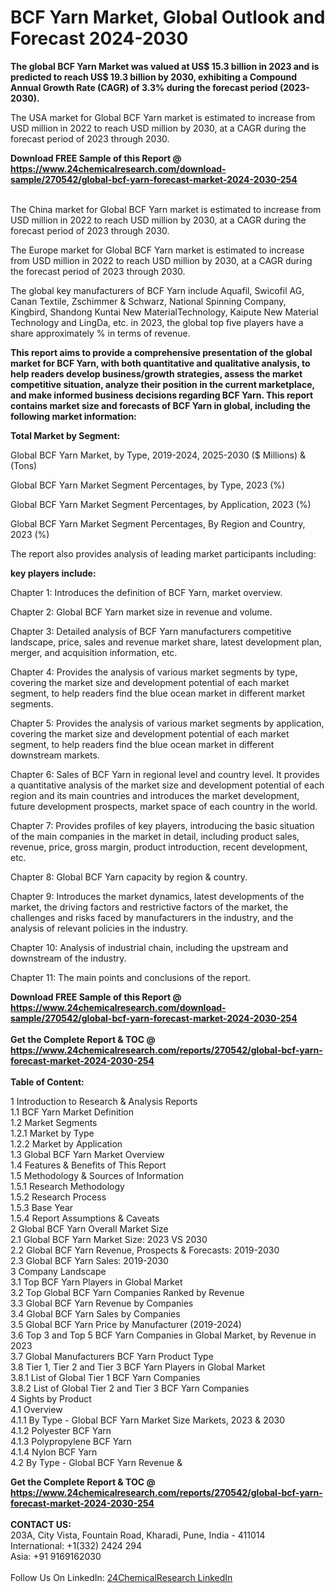 <h1>BCF Yarn Market, Global Outlook and Forecast 2024-2030</h1><p><strong>The global BCF Yarn Market was valued at US$ 15.3 billion in 2023 and is predicted to reach US$ 19.3 billion by 2030, exhibiting a Compound Annual Growth Rate (CAGR) of 3.3% during the forecast period (2023-2030).</strong></p><p>
</p><p>The USA market for Global BCF Yarn market is estimated to increase from USD million in 2022 to reach USD million by 2030, at a CAGR during the forecast period of 2023 through 2030.</p><div><b>Download FREE Sample of this Report @ 
            <a href="https://www.24chemicalresearch.com/download-sample/270542/global-bcf-yarn-forecast-market-2024-2030-254">
            https://www.24chemicalresearch.com/download-sample/270542/global-bcf-yarn-forecast-market-2024-2030-254</a></b></div><br><p>
</p><p>The China market for Global BCF Yarn market is estimated to increase from USD million in 2022 to reach USD million by 2030, at a CAGR during the forecast period of 2023 through 2030.</p><p>
</p><p>The Europe market for Global BCF Yarn market is estimated to increase from USD million in 2022 to reach USD million by 2030, at a CAGR during the forecast period of 2023 through 2030.</p><p>
</p><p>The global key manufacturers of BCF Yarn include Aquafil, Swicofil AG, Canan Textile, Zschimmer &amp; Schwarz, National Spinning Company, Kingbird, Shandong Kuntai New MaterialTechnology, Kaipute New Material Technology and LingDa, etc. in 2023, the global top five players have a share approximately % in terms of revenue.</p><p>
<strong>This report aims to provide a comprehensive presentation of the global market for BCF Yarn, with both quantitative and qualitative analysis, to help readers develop business/growth strategies, assess the market competitive situation, analyze their position in the current marketplace, and make informed business decisions regarding BCF Yarn. This report contains market size and forecasts of BCF Yarn in global, including the following market information:</strong></p><p>
</p><p>
<strong>Total Market by Segment:</strong></p><p>
Global BCF Yarn Market, by Type, 2019-2024, 2025-2030 ($ Millions) &amp; (Tons)</p><p>
Global BCF Yarn Market Segment Percentages, by Type, 2023 (%)</p><p>
</p><p>
Global BCF Yarn Market Segment Percentages, by Application, 2023 (%)</p><p>
</p><p>
Global BCF Yarn Market Segment Percentages, By Region and Country, 2023 (%)</p><p>
</p><p>
The report also provides analysis of leading market participants including:</p><p>
</p><p>
</p><p><strong>key players include:</strong></p><p>
</p><p>
Chapter 1: Introduces the definition of BCF Yarn, market overview.</p><p>
Chapter 2: Global BCF Yarn market size in revenue and volume.</p><p>
Chapter 3: Detailed analysis of BCF Yarn manufacturers competitive landscape, price, sales and revenue market share, latest development plan, merger, and acquisition information, etc.</p><p>
Chapter 4: Provides the analysis of various market segments by type, covering the market size and development potential of each market segment, to help readers find the blue ocean market in different market segments.</p><p>
Chapter 5: Provides the analysis of various market segments by application, covering the market size and development potential of each market segment, to help readers find the blue ocean market in different downstream markets.</p><p>
Chapter 6: Sales of BCF Yarn in regional level and country level. It provides a quantitative analysis of the market size and development potential of each region and its main countries and introduces the market development, future development prospects, market space of each country in the world.</p><p>
Chapter 7: Provides profiles of key players, introducing the basic situation of the main companies in the market in detail, including product sales, revenue, price, gross margin, product introduction, recent development, etc.</p><p>
Chapter 8: Global BCF Yarn capacity by region &amp; country.</p><p>
Chapter 9: Introduces the market dynamics, latest developments of the market, the driving factors and restrictive factors of the market, the challenges and risks faced by manufacturers in the industry, and the analysis of relevant policies in the industry.</p><p>
Chapter 10: Analysis of industrial chain, including the upstream and downstream of the industry.</p><p>
Chapter 11: The main points and conclusions of the report.</p><div><b>Download FREE Sample of this Report @ 
            <a href="https://www.24chemicalresearch.com/download-sample/270542/global-bcf-yarn-forecast-market-2024-2030-254">
            https://www.24chemicalresearch.com/download-sample/270542/global-bcf-yarn-forecast-market-2024-2030-254</a></b></div><br><div><b>Get the Complete Report & TOC @ 
            <a href="https://www.24chemicalresearch.com/reports/270542/global-bcf-yarn-forecast-market-2024-2030-254">
            https://www.24chemicalresearch.com/reports/270542/global-bcf-yarn-forecast-market-2024-2030-254</a></b></div><br>
            <b>Table of Content:</b><p>1 Introduction to Research & Analysis Reports<br />
    1.1 BCF Yarn Market Definition<br />
    1.2 Market Segments<br />
        1.2.1 Market by Type<br />
        1.2.2 Market by Application<br />
    1.3 Global BCF Yarn Market Overview<br />
    1.4 Features & Benefits of This Report<br />
    1.5 Methodology & Sources of Information<br />
        1.5.1 Research Methodology<br />
        1.5.2 Research Process<br />
        1.5.3 Base Year<br />
        1.5.4 Report Assumptions & Caveats<br />
2 Global BCF Yarn Overall Market Size<br />
    2.1 Global BCF Yarn Market Size: 2023 VS 2030<br />
    2.2 Global BCF Yarn Revenue, Prospects & Forecasts: 2019-2030<br />
    2.3 Global BCF Yarn Sales: 2019-2030<br />
3 Company Landscape<br />
    3.1 Top BCF Yarn Players in Global Market<br />
    3.2 Top Global BCF Yarn Companies Ranked by Revenue<br />
    3.3 Global BCF Yarn Revenue by Companies<br />
    3.4 Global BCF Yarn Sales by Companies<br />
    3.5 Global BCF Yarn Price by Manufacturer (2019-2024)<br />
    3.6 Top 3 and Top 5 BCF Yarn Companies in Global Market, by Revenue in 2023<br />
    3.7 Global Manufacturers BCF Yarn Product Type<br />
    3.8 Tier 1, Tier 2 and Tier 3 BCF Yarn Players in Global Market<br />
        3.8.1 List of Global Tier 1 BCF Yarn Companies<br />
        3.8.2 List of Global Tier 2 and Tier 3 BCF Yarn Companies<br />
4 Sights by Product<br />
    4.1 Overview<br />
        4.1.1 By Type - Global BCF Yarn Market Size Markets, 2023 & 2030<br />
        4.1.2 Polyester BCF Yarn<br />
        4.1.3 Polypropylene BCF Yarn<br />
        4.1.4 Nylon BCF Yarn<br />
    4.2 By Type - Global BCF Yarn Revenue & </p><div><b>Get the Complete Report & TOC @ 
            <a href="https://www.24chemicalresearch.com/reports/270542/global-bcf-yarn-forecast-market-2024-2030-254">
            https://www.24chemicalresearch.com/reports/270542/global-bcf-yarn-forecast-market-2024-2030-254</a></b></div><br><b>CONTACT US:</b><br>
            203A, City Vista, Fountain Road, Kharadi, Pune, India - 411014<br>
            International: +1(332) 2424 294<br>
            Asia: +91 9169162030 <br><br>
            Follow Us On LinkedIn: <a href="https://www.linkedin.com/company/24chemicalresearch/">24ChemicalResearch LinkedIn</a>